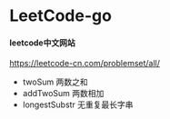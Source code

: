 # LeetCode-go

#### leetcode中文网站
https://leetcode-cn.com/problemset/all/

- twoSum 两数之和
- addTwoSum 两数相加
- longestSubstr 无重复最长字串
